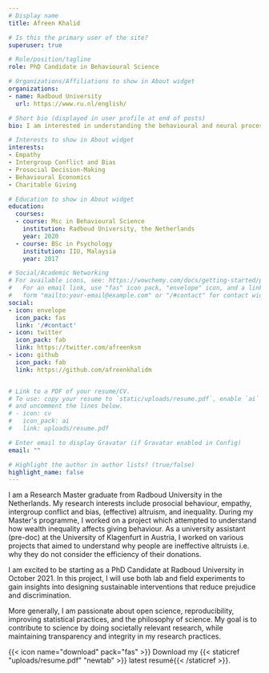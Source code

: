 ```yaml
---
# Display name
title: Afreen Khalid

# Is this the primary user of the site?
superuser: true

# Role/position/tagline
role: PhD Candidate in Behavioural Science

# Organizations/Affiliations to show in About widget
organizations:
- name: Radboud University
  url: https://www.ru.nl/english/

# Short bio (displayed in user profile at end of posts)
bio: I am interested in understanding the behavioural and neural processing underlying empathy, intergroup conflict, bias and prosocial behaviour

# Interests to show in About widget
interests:
- Empathy
- Intergroup Conflict and Bias
- Prosocial Decision-Making
- Behavioural Economics
- Charitable Giving

# Education to show in About widget
education:
  courses:
  - course: Msc in Behavioural Science
    institution: Radboud University, the Netherlands
    year: 2020
  - course: BSc in Psychology
    institution: IIU, Malaysia
    year: 2017

# Social/Academic Networking
# For available icons, see: https://wowchemy.com/docs/getting-started/page-builder/#icons
#   For an email link, use "fas" icon pack, "envelope" icon, and a link in the
#   form "mailto:your-email@example.com" or "/#contact" for contact widget.
social:
- icon: envelope
  icon_pack: fas
  link: '/#contact'
- icon: twitter
  icon_pack: fab
  link: https://twitter.com/afreenksm
- icon: github
  icon_pack: fab
  link: https://github.com/afreenkhalidm


# Link to a PDF of your resume/CV.
# To use: copy your resume to `static/uploads/resume.pdf`, enable `ai` icons in `params.toml`, 
# and uncomment the lines below.
# - icon: cv
#   icon_pack: ai
#   link: uploads/resume.pdf

# Enter email to display Gravatar (if Gravatar enabled in Config)
email: ""

# Highlight the author in author lists? (true/false)
highlight_name: false
---
```


I am a Research Master graduate from Radboud University in the Netherlands. My research interests include prosocial behaviour, empathy, intergroup conflict and bias, (effective) altruism, and inequality. During my Master's programme, I worked on a project which attempted to understand how wealth inequality affects giving behaviour. As a university assistant (pre-doc) at the University of Klagenfurt in Austria, I worked on various projects that aimed to understand why people are ineffective altruists i.e. why they do not consider the efficiency of their donations. 

I am excited to be starting as a PhD Candidate at Radboud University in October 2021. In this project, I will use both lab and field experiments to gain insights into designing sustainable interventions that reduce prejudice and discrimination. 

More generally, I am passionate about open science, reproducibility, improving statistical practices, and the philosophy of science. My goal is to contribute to science by doing societally relevant research, while maintaining transparency and integrity in my research practices. 

{{< icon name="download" pack="fas" >}} Download my {{< staticref "uploads/resume.pdf" "newtab" >}} latest resumé{{< /staticref >}}.
